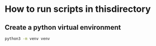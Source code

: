 # How to run scripts in thisdirectory

## Create a python virtual environment

```zsh
python3 -m venv venv
```
